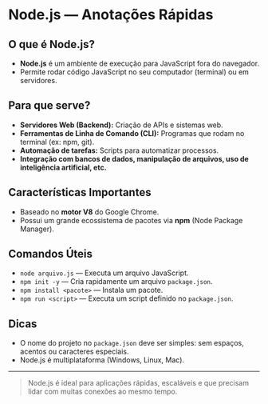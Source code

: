 # Node.js — Anotações Rápidas

## O que é Node.js?

- **Node.js** é um ambiente de execução para JavaScript fora do navegador.
- Permite rodar código JavaScript no seu computador (terminal) ou em servidores.

## Para que serve?

- **Servidores Web (Backend):** Criação de APIs e sistemas web.
- **Ferramentas de Linha de Comando (CLI):** Programas que rodam no terminal (ex: npm, git).
- **Automação de tarefas:** Scripts para automatizar processos.
- **Integração com bancos de dados, manipulação de arquivos, uso de inteligência artificial, etc.**

## Características Importantes

- Baseado no **motor V8** do Google Chrome.
- Possui um grande ecossistema de pacotes via **npm** (Node Package Manager).

## Comandos Úteis

- `node arquivo.js` — Executa um arquivo JavaScript.
- `npm init -y` — Cria rapidamente um arquivo `package.json`.
- `npm install <pacote>` — Instala um pacote.
- `npm run <script>` — Executa um script definido no `package.json`.

## Dicas

- O nome do projeto no `package.json` deve ser simples: sem espaços, acentos ou caracteres especiais.
- Node.js é multiplataforma (Windows, Linux, Mac).

---

> Node.js é ideal para aplicações rápidas, escaláveis e que precisam lidar com muitas conexões ao mesmo tempo.

